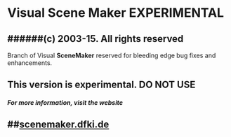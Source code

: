 # Visual Scene Maker EXPERIMENTAL


######(c) 2003-15. All rights reserved
------------------------------------------------------------------------------
Branch of Visual **SceneMaker** reserved for bleeding edge bug fixes and enhancements.

This version is experimental. **DO NOT USE**
------------------------------------------------------------------------------

##### For more information, visit the website 
##[scenemaker.dfki.de](http://scenemaker.dfki.de)
------------------------------------------------------------------------------
